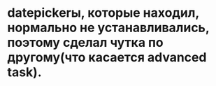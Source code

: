 # datepickerы, которые находил, нормально не устанавливались, поэтому сделал чутка по другому(что касается advanced task).
